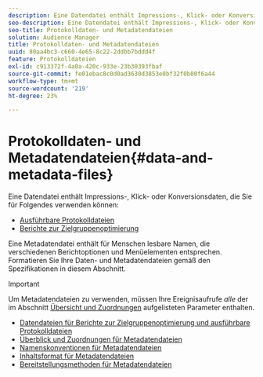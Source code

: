 ```yaml
---
description: Eine Datendatei enthält Impressions-, Klick- oder Konversionsdaten, die Sie in den Audience Optimization-Berichten und für ausführbare Protokolldateien verwenden können. Eine Metadatendatei enthält für Menschen lesbare Namen, die verschiedenen Berichtoptionen und Menüelementen entsprechen. Formatieren Sie Ihre Daten- und Metadatendateien gemäß den Spezifikationen in diesem Abschnitt.
seo-description: Eine Datendatei enthält Impressions-, Klick- oder Konversionsdaten, die Sie in den Audience Optimization-Berichten und für ausführbare Protokolldateien verwenden können. Eine Metadatendatei enthält für Menschen lesbare Namen, die verschiedenen Berichtoptionen und Menüelementen entsprechen. Formatieren Sie Ihre Daten- und Metadatendateien gemäß den Spezifikationen in diesem Abschnitt.
seo-title: Protokolldaten- und Metadatendateien
solution: Audience Manager
title: Protokolldaten- und Metadatendateien
uuid: 80aa4bc3-c660-4e65-8c22-2ddbb7bddd4f
feature: Protokolldateien
exl-id: c913372f-4a0a-420c-933e-23b30393fbaf
source-git-commit: fe01ebac8c0d0ad3630d3853e0bf32f0b00f6a44
workflow-type: tm+mt
source-wordcount: '219'
ht-degree: 23%

---
```


# Protokolldaten- und Metadatendateien{#data-and-metadata-files}

Eine Datendatei enthält Impressions-, Klick- oder Konversionsdaten, die Sie für Folgendes verwenden können:

* [Ausführbare Protokolldateien](/help/using/integration/media-data-integration/actionable-log-files.md)
* [Berichte zur Zielgruppenoptimierung](/help/using/reporting/audience-optimization-reports/audience-optimization-reports.md)

Eine Metadatendatei enthält für Menschen lesbare Namen, die verschiedenen Berichtoptionen und Menüelementen entsprechen. Formatieren Sie Ihre Daten- und Metadatendateien gemäß den Spezifikationen in diesem Abschnitt.

>[!IMPORTANT]
>
>Um Metadatendateien zu verwenden, müssen Ihre Ereignisaufrufe *alle* der im Abschnitt [Übersicht und Zuordnungen](../../../reporting/audience-optimization-reports/metadata-files-intro/metadata-file-overview.md) aufgelisteten Parameter enthalten.

* [Datendateien für Berichte zur Zielgruppenoptimierung und ausführbare Protokolldateien](/help/using/reporting/audience-optimization-reports/metadata-files-intro/datafiles-intro.md)
* [Überblick und Zuordnungen für Metadatendateien](/help/using/reporting/audience-optimization-reports/metadata-files-intro/metadata-file-overview.md)
* [Namenskonventionen für Metadatendateien](/help/using/reporting/audience-optimization-reports/metadata-files-intro/metadata-file-names.md)
* [Inhaltsformat für Metadatendateien](/help/using/reporting/audience-optimization-reports/metadata-files-intro/metadata-file-contents.md)
* [Bereitstellungsmethoden für Metadatendateien](/help/using/reporting/audience-optimization-reports/metadata-files-intro/metadata-delivery-methods.md)
